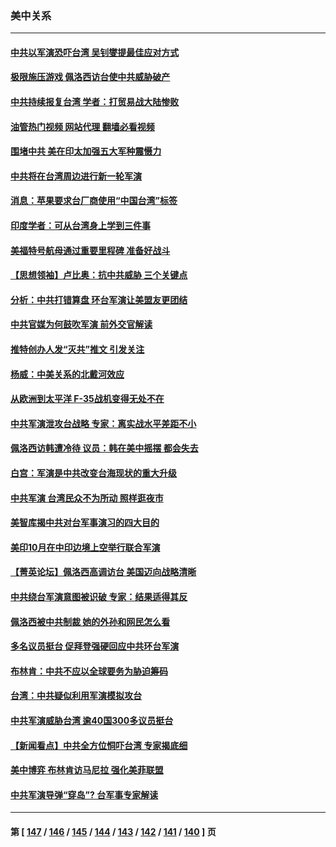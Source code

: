 ### 美中关系
---
#### [中共以军演恐吓台湾 吴钊燮提最佳应对方式](../../pages/nf1412576/n13798312.md?08090045) 
#### [极限施压游戏 佩洛西访台使中共威胁破产](../../pages/nf1412576/n13798285.md?08090045) 
#### [中共持续报复台湾 学者：打贸易战大陆惨败](../../pages/nf1412576/n13798316.md?08090045) 
#### [油管热门视频 网站代理 翻墙必看视频](http://209.222.30.114:81/youtube.html?08090045)
#### [围堵中共 美在印太加强五大军种震慑力](../../pages/nf1412576/n13798047.md?08090045) 
#### [中共将在台湾周边进行新一轮军演](../../pages/nf1412576/n13797969.md?08090045) 
#### [消息：苹果要求台厂商使用“中国台湾”标签](../../pages/nf1412576/n13797899.md?08090045) 
#### [印度学者：可从台湾身上学到三件事](../../pages/nf1412576/n13797880.md?08090045) 
#### [美福特号航母通过重要里程碑 准备好战斗](../../pages/nf1412576/n13797781.md?08090045) 
#### [【思想领袖】卢比奥：抗中共威胁 三个关键点](../../pages/nf1412576/n13782442.md?08090045) 
#### [分析：中共打错算盘 环台军演让美盟友更团结](../../pages/nf1412576/n13797669.md?08090045) 
#### [中共官媒为何鼓吹军演 前外交官解读](../../pages/nf1412576/n13797550.md?08090045) 
#### [推特创办人发“灭共”推文 引发关注](../../pages/nf1412576/n13797542.md?08090045) 
#### [杨威：中美关系的北戴河效应](../../pages/nf1412576/n13797232.md?08090045) 
#### [从欧洲到太平洋 F-35战机变得无处不在](../../pages/nf1412576/n13794379.md?08090045) 
#### [中共军演泄攻台战略 专家：离实战水平差距不小](../../pages/nf1412576/n13797209.md?08090045) 
#### [佩洛西访韩遭冷待 议员：韩在美中摇摆 都会失去](../../pages/nf1412576/n13797241.md?08090045) 
#### [白宫：军演是中共改变台海现状的重大升级](../../pages/nf1412576/n13797184.md?08090045) 
#### [中共军演 台湾民众不为所动 照样逛夜市](../../pages/nf1412576/n13797190.md?08090045) 
#### [美智库揭中共对台军事演习的四大目的](../../pages/nf1412576/n13797187.md?08090045) 
#### [美印10月在中印边境上空举行联合军演](../../pages/nf1412576/n13797152.md?08090045) 
#### [【菁英论坛】佩洛西高调访台 美国迈向战略清晰](../../pages/nf1412576/n13797172.md?08090045) 
#### [中共绕台军演意图被识破 专家：结果适得其反](../../pages/nf1412576/n13797128.md?08090045) 
#### [佩洛西被中共制裁 她的外孙和网民怎么看](../../pages/nf1412576/n13797115.md?08090045) 
#### [多名议员挺台 促拜登强硬回应中共环台军演](../../pages/nf1412576/n13797116.md?08090045) 
#### [布林肯：中共不应以全球要务为胁迫筹码](../../pages/nf1412576/n13797041.md?08090045) 
#### [台湾：中共疑似利用军演模拟攻台](../../pages/nf1412576/n13797052.md?08090045) 
#### [中共军演威胁台湾 逾40国300多议员挺台](../../pages/nf1412576/n13796826.md?08090045) 
#### [【新闻看点】中共全方位恫吓台湾 专家揭底细](../../pages/nf1412576/n13796691.md?08090045) 
#### [美中博弈 布林肯访马尼拉 强化美菲联盟](../../pages/nf1412576/n13796815.md?08090045) 
#### [中共军演导弹“穿岛”? 台军事专家解读](../../pages/nf1412576/n13796734.md?08090045) 

---
#### 第 [ [147](./147.md?08090045) / [146](./146.md?08090045) / [145](./145.md?08090045) / [144](./144.md?08090045) / [143](./143.md?08090045) / [142](./142.md?08090045) / [141](./141.md?08090045) / [140](./140.md?08090045) ] 页
